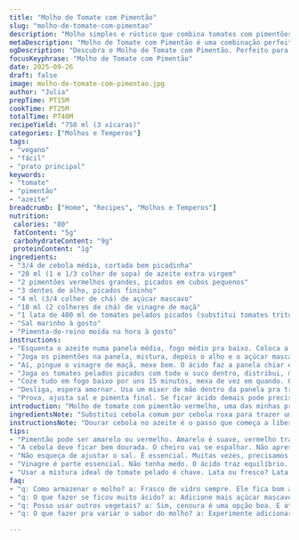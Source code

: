 ```yaml
---
title: "Molho de Tomate com Pimentão"
slug: "molho-de-tomate-com-pimentao"
description: "Molho simples e rústico que combina tomates com pimentões vermelhos. Cozimento cuidadoso para extrair doçura natural, textura na medida e vibração visual intensa. Sem leite, ovos, glúten ou nozes; serve veganos e intolerantes. Ótimo para massas, petiscos ou base para outros pratos. Técnica envolve caramelizar levemente os vegetais, adicionar acidez equilibrada e triturar ao ponto certo. Canja de erros fácil: controla acidez, ajusta sal e temperos no final. Pode usar pimentão amarelo ou até vermelho defumado pra variação aromática. Tempo privilegiando texturas e aromas, não relógio."
metaDescription: "Molho de Tomate com Pimentão é uma combinação perfeita de sabores. Simples de fazer, traz frescor e profundidade ao seu prato."
ogDescription: "Descubra o Molho de Tomate com Pimentão. Perfeito para massas ou como base. Textura e sabor na medida certa."
focusKeyphrase: "Molho de Tomate com Pimentão"
date: 2025-09-26
draft: false
image: molho-de-tomate-com-pimentao.jpg
author: "Julia"
prepTime: PT15M
cookTime: PT25M
totalTime: PT40M
recipeYield: "750 ml (3 xícaras)"
categories: ["Molhos e Temperos"]
tags:
- "vegano"
- "fácil"
- "prato principal"
keywords:
- "tomate"
- "pimentão"
- "azeite"
breadcrumb: ["Home", "Recipes", "Molhos e Temperos"]
nutrition: 
 calories: "80"
 fatContent: "5g"
 carbohydrateContent: "9g"
 proteinContent: "1g"
ingredients:
- "3/4 de cebola média, cortada bem picadinha"
- "20 ml (1 e 1/3 colher de sopa) de azeite extra virgem"
- "2 pimentões vermelhos grandes, picados em cubos pequenos"
- "3 dentes de alho, picados fininho"
- "4 ml (3/4 colher de chá) de açúcar mascavo"
- "10 ml (2 colheres de chá) de vinagre de maçã"
- "1 lata de 400 ml de tomates pelados picados (substitui tomates triturados)"
- "Sal marinho à gosto"
- "Pimenta-do-reino moída na hora à gosto"
instructions:
- "Esquenta o azeite numa panela média, fogo médio pra baixo. Coloca a cebola picada e deixa ela ficar translúcida, com as bordas já começando a dourar. Só aí que você sente o cheiro se abrir."
- "Joga os pimentões na panela, mistura, depois o alho e o açúcar mascavo. Fica mexendo, deixa os vegetais soltarem seus sucos, o açúcar vai ajudar a caramelizar sem queimar. Uns 7 a 10 minutos, até o pimentão murchar e ficar com brilho intenso e aroma adocicado no ar."
- "Aí, pingue o vinagre de maçã, mexe bem. O ácido faz a panela chiar e começa a desmontar um pouco os vegetais, jugo já quase evaporando, textura fica pegajosa na base. Se sobrar líquido ainda, deixa reduzir até quase secar, com cuidado pra não queimar, mas sentir um ligeiro doçor caramelizado no fundo."
- "Joga os tomates pelados picados com todo o suco dentro, distribui, mexe. Tempera com sal e pimenta, adiciona pouco de água se precisar pra ajudar a mexer. Baixa o fogo, tampa de leve, mas deixa umas fissuras pra sair vapor."
- "Coze tudo em fogo baixo por uns 15 minutos, mexa de vez em quando. O molho deve ficar encorpado, mas não seco demais; você quer textura que ao passar na colher mostre resistência, pedaços desmanchando, sem virar purê."
- "Desliga, espera amornar. Usa um mixer de mão dentro da panela pra triturar até conseguir textura levemente lisinha, ainda com algum pedaço mais robusto, não precisa ser homogenizado. Se achar seco demais, acrescenta um fio de água ou azeite e mistura."
- "Prova, ajusta sal e pimenta final. Se ficar ácido demais pode precisar uma pitada extra de açúcar mascavo. Esquenta na hora de servir. Fica bom com massas frescas, arroz, legumes cozidos, ou só com pão francês quente mesmo."
introduction: "Molho de tomate com pimentão vermelho, uma das minhas primeiras descobertas na cozinha pra transformar ingredientes simples em algo cheio de personalidade. A combinação do pimentão adocicado com acidez delicada do vinagre de maçã cria um equilíbrio que quebra o básico molho de tomate, trazendo frescor e profundidade. Aprendi que controlar a redução e caramelização dos pimentões e cebolas é o ponto-chave, assim como respeitar os tempos para não perder textura e aroma. A textura levemente rústica, com pedacinhos ainda visíveis, dá uma experiência tão visual quanto gustativa que mais industrializados nunca alcançam. Um molho livre de alergênicos que virou base pra múltiplos pratos em casa, do mais simples ao mais elaborado."
ingredientsNote: "Substitui cebola comum por cebola roxa para trazer um pouco mais de doçura se quiser variar. O vinagre de vinho pode ser usado, mas prefiro o de maçã pela suavidade. Use tomates pelados em lata, frescos têm mais risco de amargar se não muito maduros. O açúcar mascavo ajuda no equilíbrio da acidez; se não tiver, coloca açúcar cristal, mas menos pra não pesar. Azeite extra virgem traz aromas importantes, mas se quiser pode usar óleo de girassol sem problemas. Pimentão amarelo é mais suave, uma boa opção pra quem gosta de sabores mais delicados. Atenção no ponto de cozimento para não perder o frescor do pimentão por excesso de calor."
instructionsNote: "Dourar cebola no azeite é o passo que começa a liberar sabores complexos. O açucar junto ao pimentão facilita uma leve caramelização que traz um fundo doce natural. O vinagre deve ser incorporado quase como deglaçar; ele ajuda a soltar as partículas grudadas no fundo da panela que carregam sabor. A redução até quase secar antes de adicionar o tomate evita que o molho fique aguado, concentrando sabor. Usar tomates pelados picados traz textura mais controlada do que triturados industrializados. A cocção lenta garante que os sabores se unam sem perder frescura, textura firme, e aroma. O uso do mixer dá acabamento com o controle da consistência, evitando um purê homogêneo demais. Provar e ajustar temperos ao final é regra de ouro aqui."
tips:
- "Pimentão pode ser amarelo ou vermelho. Amarelo é suave, vermelho traz doçura. Teste com defumado. Ou até usar só cebola roxa. A escolha afeta sabor."
- "A cebola deve ficar bem dourada. O cheiro vai se espalhar. Não apresse. E tenha cuidado para não queimar. Olhe a cor, suspire fundo, aproveite o cheiro."
- "Não esqueça de ajustar o sal. É essencial. Muitas vezes, precisamos adicionar mais depois de triturar. O gosto muda. Provar é crucial."
- "Vinagre é parte essencial. Não tenha medo. O ácido traz equilíbrio. Mas coloque aos poucos, evite exageros. Reduzir é fundamental antes do tomate entrar."
- "Usar a mistura ideal de tomate pelado é chave. Lata ou fresco? Lata me ajuda a evitar amargor. Fresco é lindo, mas arriscado. Aprenda a controlar isso."
faq:
- "q: Como armazenar o molho? a: Frasco de vidro sempre. Ele fica bom até 5 dias na geladeira. Pode congelar também. Apenas não encher muito."
- "q: O que fazer se ficou muito ácido? a: Adicione mais açúcar mascavo, mas pouco. Ajuste aos poucos. Cada tomate pode ser diferente. Aprender a equilibrar é método."
- "q: Posso usar outros vegetais? a: Sim, cenoura é uma opção boa. E até abobrinha. Sempre sentir a textura. Mas cuidado com excesso de água."
- "q: O que fazer pra variar o sabor do molho? a: Experimente adicionar ervas frescas. Manjericão é incrível. Ou orégano, mas frescos sempre. Secos são mais intensos."

---
```

